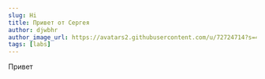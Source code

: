 ```yaml
---
slug: Hi
title: Привет от Сергея
author: djwbhr
author_image_url: https://avatars2.githubusercontent.com/u/72724714?s=460&u=521bd6bae2e8a72d8ba935423379cd490b6163a0&v=4
tags: [labs]
---
```

Привет
